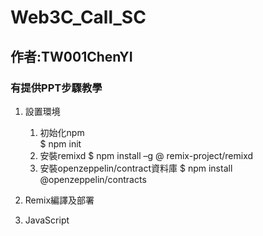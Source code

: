 # Web3C_Call_SC
## 作者:TW001ChenYI
### 有提供PPT步驟教學

1. 設置環境
    1. 初始化npm <br>
    $ npm init
    2. 安裝remixd
    $ npm install –g @ remix-project/remixd
    3. 安裝openzeppelin/contract資料庫
    $ npm install @openzeppelin/contracts

2. Remix編譯及部署
3. JavaScript